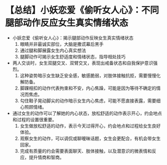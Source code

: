 # 【总结】小妖恋爱《偷听女人心》：不同腿部动作反应女生真实情绪状态

-   小妖恋爱《偷听女人心》：揭示腿部动作反映女生真实情绪状态
    1.  眼睛并非最诚实部位，大脑是撒谎幕后黑手
    2.  通过腿和脚展露女生内心真实想法
    3.  腿脚动作可揭示女生舒适度和情绪状态，指导相处技巧
-   两人交谈时，女生双腿交叉、双臂交叉，表现出戒备状态和自我保护意识强烈。
    1.  这种姿势暗示女生缺乏安全感，敏感脆弱，对肢体接触抗拒，需要慢慢化解防备。
    2.  脚踝相扣的动作代表拘束和不安，内心焦躁，可能是因为等待不确定的情况而焦虑。
    3.  勾住鞋子晃动脚尖的动作暗示女生内心焦虑，可能不愿直接表露，需要细心照顾情绪。
-   通过女生的动作可以了解她的内心状态，放松舒适的动作表示开心，约会地点和过程的设置很重要。
    1.  女生做放松舒适的动作，表示今天过得开心，约会地点和过程给女生良好体验。
    2.  观察女生的动作，可以调侃或聊暧昧话题，女生会更配合，有机会带女生回家。
    3.  完成有质量的约会需要表面聊天、肢体接触，以及潜意识的微表情和反应，提升情商和智商。